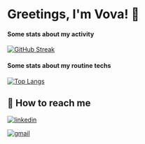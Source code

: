 # Greetings, I'm Vova! 👋

#### Some stats about my activity

[![GitHub Streak](https://streak-stats.demolab.com?user=vovabasket97&hide_border=true&border_radius=6)](https://git.io/streak-stats)

#### Some stats about my routine techs

[![Top Langs](https://github-readme-stats.vercel.app/api/top-langs/?username=vovabasket97&layout=compact)](https://github.com/anuraghazra/github-readme-stats)

## 🔗 How to reach me

[![linkedin](https://img.shields.io/badge/linkedin-0A66C2?style=for-the-badge&logo=linkedin&logoColor=white)](https://www.linkedin.com/in/masytskyi/)

[![gmail](https://img.shields.io/badge/gmail-eee?style=for-the-badge&logo=gmail&logoColor=red)](mailto:vovabasket97@gmail.com)
